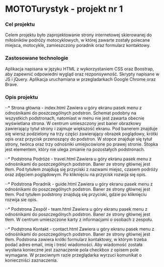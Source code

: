 ﻿# MOTOTurystyk - projekt nr 1
 
### Cel projektu
 Celem projektu było zaprojektowanie strony internetowej skierowanej do miłośników podróży motocyklowych, w której zawarte zostały polecane miejsca, motocykle, zamieszczony poradnik oraz formularz kontaktowy.
 
### Zastosowane technologie
  Aplikacja napisana w języku HTML z wykorzystaniem CSS oraz Boostrap, aby zapewnić odpowiedni wygląd oraz rezponsywność. Skrypty napisane w JS i jQuery. 
Aplikacja uruchamiana w przegladarkach Google Chrome oraz Brave.

### Opis projektu
⋅⋅* Strona główna - index.html
 Zawiera u góry ekranu pasek menu z odnośnikami do poszczególnych podstron. Schemat podobny na wszystkich podstronach, natomiast w menu nie jest zawarta obecnie wyświetlana strona. W centrum umieszczony jest baner obrazkowy zawierający tytuł strony i zajmuje większość ekranu. Pod banerem znajduje się wiersz podzielony na trzy części zawierający obrazek poglądowy, krótki opis oraz przycisk przenoszący do podstron. W stopce znajduje się tytuł strony, twórca oraz trzy odnośniki umiejscowione po prawej stronie. Stopka jest elementem, który nie ulega zmianie na pozostałych podstronach.

⋅⋅* Podstrona Podróże - travel.html
 Zawiera u góry ekranu pasek menu z odnośnikami do poszczególnych podstron. Baner ze strony głównej jest tłem. Pod tytułem znajdują się przyciski z nazwami miejsc, czasem podróży oraz zdjęciem poglądowym. Po kliknięciu na przycisk rozwija się opis.
 
⋅⋅* Podstrona Poradnik - guide.html
 Zawiera u góry ekranu pasek menu z odnośnikami do poszczególnych podstron. Baner ze strony głównej jest tłem. Pod tytułem podstrony znajdują się przyciski, gdzie po kliknięciu rozwija sie opis. 
 
⋅⋅* Podstrona Zespół - team.html
 Zawiera u góry ekranu pasek menu z odnośnikami do poszczególnych podstron. Baner ze strony głównej jest tłem. W centrum umieszczone karty z informacjami o osobach z zespołu.
 
⋅⋅* Podstrona Kontakt - contact.html
 Zawiera u góry ekranu pasek menu z odnośnikami do poszczególnych podstron. Baner ze strony głównej jest tłem. Podstrona zawiera krótki formularz kontaktowy, w którym trzeba podać adres email, imię i treść wiadomości. Aby wiadomość została wysłana konieczne jest zaznaczenie pola checkbox z opisem pole wymagane. W przeciwnym razie przeglądarka wyrzuci komunikat o konieczniści zaznaczenia. 

 
